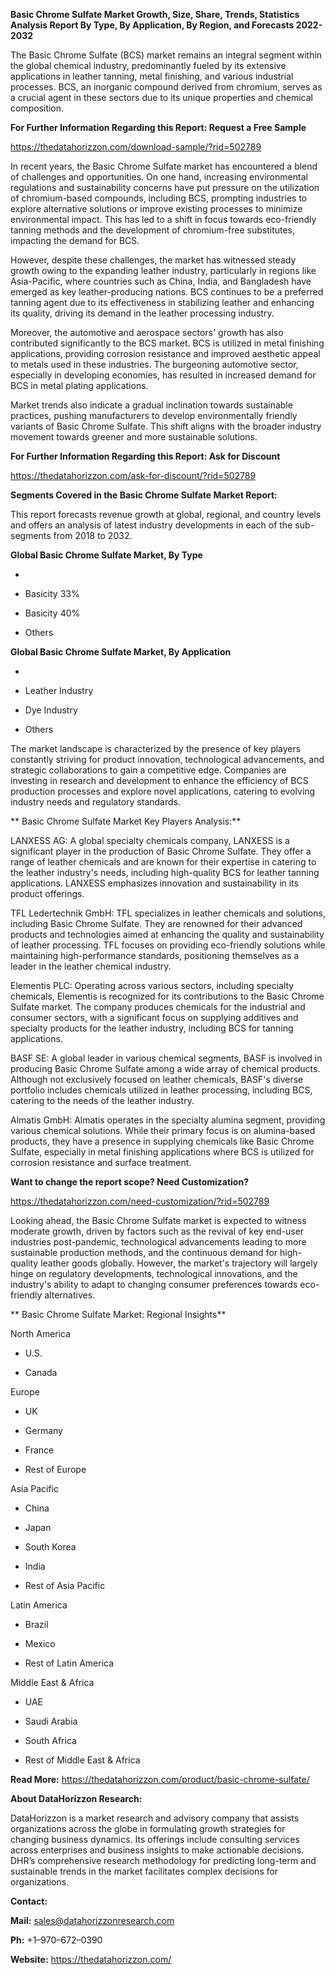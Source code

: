 **Basic Chrome Sulfate Market Growth, Size, Share, Trends, Statistics
Analysis Report By Type, By Application, By Region, and Forecasts
2022-2032**

The Basic Chrome Sulfate (BCS) market remains an integral segment within
the global chemical industry, predominantly fueled by its extensive
applications in leather tanning, metal finishing, and various industrial
processes. BCS, an inorganic compound derived from chromium, serves as a
crucial agent in these sectors due to its unique properties and chemical
composition.

**For Further Information Regarding this Report: Request a Free Sample**

<https://thedatahorizzon.com/download-sample/?rid=502789>

In recent years, the Basic Chrome Sulfate market has encountered a blend
of challenges and opportunities. On one hand, increasing environmental
regulations and sustainability concerns have put pressure on the
utilization of chromium-based compounds, including BCS, prompting
industries to explore alternative solutions or improve existing
processes to minimize environmental impact. This has led to a shift in
focus towards eco-friendly tanning methods and the development of
chromium-free substitutes, impacting the demand for BCS.

However, despite these challenges, the market has witnessed steady
growth owing to the expanding leather industry, particularly in regions
like Asia-Pacific, where countries such as China, India, and Bangladesh
have emerged as key leather-producing nations. BCS continues to be a
preferred tanning agent due to its effectiveness in stabilizing leather
and enhancing its quality, driving its demand in the leather processing
industry.

Moreover, the automotive and aerospace sectors' growth has also
contributed significantly to the BCS market. BCS is utilized in metal
finishing applications, providing corrosion resistance and improved
aesthetic appeal to metals used in these industries. The burgeoning
automotive sector, especially in developing economies, has resulted in
increased demand for BCS in metal plating applications.

Market trends also indicate a gradual inclination towards sustainable
practices, pushing manufacturers to develop environmentally friendly
variants of Basic Chrome Sulfate. This shift aligns with the broader
industry movement towards greener and more sustainable solutions.

**For Further Information Regarding this Report: Ask for Discount**

<https://thedatahorizzon.com/ask-for-discount/?rid=502789>

**Segments Covered in the Basic Chrome Sulfate Market Report:**

This report forecasts revenue growth at global, regional, and country
levels and offers an analysis of latest industry developments in each of
the sub-segments from 2018 to 2032.

**Global Basic Chrome Sulfate Market, By Type**

-   

-   Basicity 33%

-   Basicity 40%

-   Others

**Global Basic Chrome Sulfate Market, By Application**

-   

-   Leather Industry

-   Dye Industry

-   Others

The market landscape is characterized by the presence of key players
constantly striving for product innovation, technological advancements,
and strategic collaborations to gain a competitive edge. Companies are
investing in research and development to enhance the efficiency of BCS
production processes and explore novel applications, catering to
evolving industry needs and regulatory standards.

** Basic Chrome Sulfate Market Key Players Analysis:**

LANXESS AG: A global specialty chemicals company, LANXESS is a
significant player in the production of Basic Chrome Sulfate. They offer
a range of leather chemicals and are known for their expertise in
catering to the leather industry's needs, including high-quality BCS for
leather tanning applications. LANXESS emphasizes innovation and
sustainability in its product offerings.

TFL Ledertechnik GmbH: TFL specializes in leather chemicals and
solutions, including Basic Chrome Sulfate. They are renowned for their
advanced products and technologies aimed at enhancing the quality and
sustainability of leather processing. TFL focuses on providing
eco-friendly solutions while maintaining high-performance standards,
positioning themselves as a leader in the leather chemical industry.

Elementis PLC: Operating across various sectors, including specialty
chemicals, Elementis is recognized for its contributions to the Basic
Chrome Sulfate market. The company produces chemicals for the industrial
and consumer sectors, with a significant focus on supplying additives
and specialty products for the leather industry, including BCS for
tanning applications.

BASF SE: A global leader in various chemical segments, BASF is involved
in producing Basic Chrome Sulfate among a wide array of chemical
products. Although not exclusively focused on leather chemicals, BASF's
diverse portfolio includes chemicals utilized in leather processing,
including BCS, catering to the needs of the leather industry.

Almatis GmbH: Almatis operates in the specialty alumina segment,
providing various chemical solutions. While their primary focus is on
alumina-based products, they have a presence in supplying chemicals like
Basic Chrome Sulfate, especially in metal finishing applications where
BCS is utilized for corrosion resistance and surface treatment.

**Want to change the report scope? Need Customization?**

<https://thedatahorizzon.com/need-customization/?rid=502789>

Looking ahead, the Basic Chrome Sulfate market is expected to witness
moderate growth, driven by factors such as the revival of key end-user
industries post-pandemic, technological advancements leading to more
sustainable production methods, and the continuous demand for
high-quality leather goods globally. However, the market's trajectory
will largely hinge on regulatory developments, technological
innovations, and the industry's ability to adapt to changing consumer
preferences towards eco-friendly alternatives.

** Basic Chrome Sulfate Market: Regional Insights**

North America

-   U.S.

-   Canada

Europe

-   UK

-   Germany

-   France

-   Rest of Europe

Asia Pacific

-   China

-   Japan

-   South Korea

-   India

-   Rest of Asia Pacific

Latin America

-   Brazil

-   Mexico

-   Rest of Latin America

Middle East & Africa

-   UAE

-   Saudi Arabia

-   South Africa

-   Rest of Middle East & Africa

**Read More:**
<https://thedatahorizzon.com/product/basic-chrome-sulfate/>

**About DataHorizzon Research:**

DataHorizzon is a market research and advisory company that assists
organizations across the globe in formulating growth strategies for
changing business dynamics. Its offerings include consulting services
across enterprises and business insights to make actionable decisions.
DHR’s comprehensive research methodology for predicting long-term and
sustainable trends in the market facilitates complex decisions for
organizations.

**Contact:**

**Mail:** <sales@datahorizzonresearch.com>

**Ph:** +1–970–672–0390

**Website:** <https://thedatahorizzon.com/>
